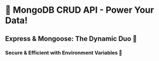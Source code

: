 # 🚀 MongoDB CRUD API - Power Your Data!

## Express & Mongoose: The Dynamic Duo 🌟

### Secure & Efficient with Environment Variables 🔐